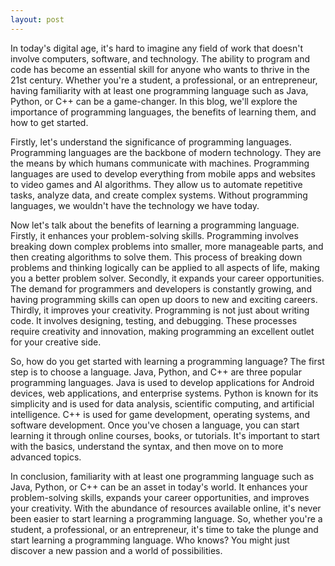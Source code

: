 ```yaml
---
layout: post
---
```



In today's digital age, it's hard to imagine any field of work that doesn't involve computers, software, and technology. The ability to program and code has become an essential skill for anyone who wants to thrive in the 21st century. Whether you're a student, a professional, or an entrepreneur, having familiarity with at least one programming language such as Java, Python, or C++ can be a game-changer. In this blog, we'll explore the importance of programming languages, the benefits of learning them, and how to get started.

Firstly, let's understand the significance of programming languages. Programming languages are the backbone of modern technology. They are the means by which humans communicate with machines. Programming languages are used to develop everything from mobile apps and websites to video games and AI algorithms. They allow us to automate repetitive tasks, analyze data, and create complex systems. Without programming languages, we wouldn't have the technology we have today.

Now let's talk about the benefits of learning a programming language. Firstly, it enhances your problem-solving skills. Programming involves breaking down complex problems into smaller, more manageable parts, and then creating algorithms to solve them. This process of breaking down problems and thinking logically can be applied to all aspects of life, making you a better problem solver. Secondly, it expands your career opportunities. The demand for programmers and developers is constantly growing, and having programming skills can open up doors to new and exciting careers. Thirdly, it improves your creativity. Programming is not just about writing code. It involves designing, testing, and debugging. These processes require creativity and innovation, making programming an excellent outlet for your creative side.

So, how do you get started with learning a programming language? The first step is to choose a language. Java, Python, and C++ are three popular programming languages. Java is used to develop applications for Android devices, web applications, and enterprise systems. Python is known for its simplicity and is used for data analysis, scientific computing, and artificial intelligence. C++ is used for game development, operating systems, and software development. Once you've chosen a language, you can start learning it through online courses, books, or tutorials. It's important to start with the basics, understand the syntax, and then move on to more advanced topics.

In conclusion, familiarity with at least one programming language such as Java, Python, or C++ can be an asset in today's world. It enhances your problem-solving skills, expands your career opportunities, and improves your creativity. With the abundance of resources available online, it's never been easier to start learning a programming language. So, whether you're a student, a professional, or an entrepreneur, it's time to take the plunge and start learning a programming language. Who knows? You might just discover a new passion and a world of possibilities.